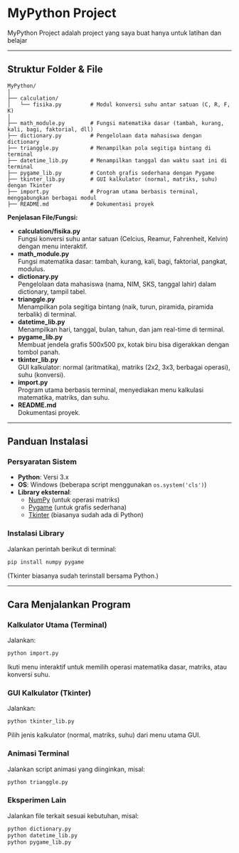 # MyPython Project

MyPython Project adalah project yang saya buat hanya untuk latihan dan belajar

---

## Struktur Folder & File

```
MyPython/
│
├── calculation/
│   └── fisika.py         # Modul konversi suhu antar satuan (C, R, F, K)
│
├── math_module.py        # Fungsi matematika dasar (tambah, kurang, kali, bagi, faktorial, dll)
├── dictionary.py         # Pengelolaan data mahasiswa dengan dictionary
├── trianggle.py          # Menampilkan pola segitiga bintang di terminal
├── datetime_lib.py       # Menampilkan tanggal dan waktu saat ini di terminal
├── pygame_lib.py         # Contoh grafis sederhana dengan Pygame
├── tkinter_lib.py        # GUI kalkulator (normal, matriks, suhu) dengan Tkinter
├── import.py             # Program utama berbasis terminal, menggabungkan berbagai modul
├── README.md             # Dokumentasi proyek
```

**Penjelasan File/Fungsi:**

- **calculation/fisika.py**  
  Fungsi konversi suhu antar satuan (Celcius, Reamur, Fahrenheit, Kelvin) dengan menu interaktif.
- **math_module.py**  
  Fungsi matematika dasar: tambah, kurang, kali, bagi, faktorial, pangkat, modulus.
- **dictionary.py**  
  Pengelolaan data mahasiswa (nama, NIM, SKS, tanggal lahir) dalam dictionary, tampil tabel.
- **trianggle.py**  
  Menampilkan pola segitiga bintang (naik, turun, piramida, piramida terbalik) di terminal.
- **datetime_lib.py**  
  Menampilkan hari, tanggal, bulan, tahun, dan jam real-time di terminal.
- **pygame_lib.py**  
  Membuat jendela grafis 500x500 px, kotak biru bisa digerakkan dengan tombol panah.
- **tkinter_lib.py**  
  GUI kalkulator: normal (aritmatika), matriks (2x2, 3x3, berbagai operasi), suhu (konversi).
- **import.py**  
  Program utama berbasis terminal, menyediakan menu kalkulasi matematika, matriks, dan suhu.
- **README.md**  
  Dokumentasi proyek.

---

## Panduan Instalasi

### Persyaratan Sistem

- **Python**: Versi 3.x
- **OS**: Windows (beberapa script menggunakan `os.system('cls')`)
- **Library eksternal**:
  - [NumPy](https://numpy.org/) (untuk operasi matriks)
  - [Pygame](https://www.pygame.org/) (untuk grafis sederhana)
  - [Tkinter](https://wiki.python.org/moin/TkInter) (biasanya sudah ada di Python)

### Instalasi Library

Jalankan perintah berikut di terminal:
```bash
pip install numpy pygame
```
(Tkinter biasanya sudah terinstall bersama Python.)

---

## Cara Menjalankan Program

### Kalkulator Utama (Terminal)
Jalankan:
```bash
python import.py
```
Ikuti menu interaktif untuk memilih operasi matematika dasar, matriks, atau konversi suhu.

### GUI Kalkulator (Tkinter)
Jalankan:
```bash
python tkinter_lib.py
```
Pilih jenis kalkulator (normal, matriks, suhu) dari menu utama GUI.

### Animasi Terminal
Jalankan script animasi yang diinginkan, misal:
```bash
python trianggle.py
```

### Eksperimen Lain
Jalankan file terkait sesuai kebutuhan, misal:
```bash
python dictionary.py
python datetime_lib.py
python pygame_lib.py
```

###

